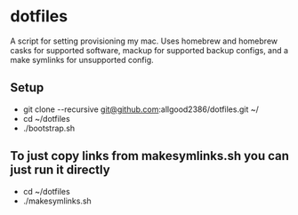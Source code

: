 dotfiles
========

A script for setting provisioning my mac. Uses homebrew and homebrew casks for supported software, mackup for supported backup configs, and a make symlinks for unsupported config.

## Setup

* git clone --recursive git@github.com:allgood2386/dotfiles.git ~/
* cd ~/dotfiles
* ./bootstrap.sh


## To just copy links from makesymlinks.sh you can just run it directly

* cd ~/dotfiles
* ./makesymlinks.sh

